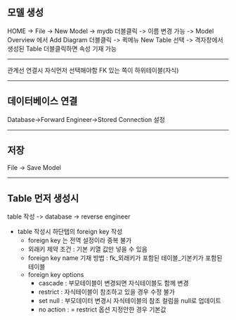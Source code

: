 ## 모델 생성
HOME -> File -> New Model -> mydb 더블클릭 -> 이름 변경 가능
-> Model Overview 에서 Add Diagram 더블클릭 -> 퀵메뉴 New Table 선택
-> 격자창에서 생성된 Table 더블클릭하면 속성 기재 가능

---------------------------------------------------

관계선 연결시 자식먼저 선택해야함
FK 있는 쪽이 하위테이블(자식)

---------------------------------------------------

## 데이터베이스 연결
Database->Forward Engineer->Stored Connection 설정

---------------------------------------------------

## 저장
File -> Save Model

---------------------------------------------------

## Table 먼저 생성시
table 작성 -> database -> reverse engineer

* table 작성시 하단탭의 foreign key 작성
    * foreign key 는 전역 설정이라 중복 불가
    * 외래키 제약 조건 : 기본 키열 값만 넣을 수 있음
    * foreign key name 기재 방법 : fk_외래키가 포함된 테이블_기본키가 포함된 테이블
    * foreign key options
        - cascade : 부모테이블이 변경되면 자식테이블도 함께 변경
        - restrict : 자식테이블이 참조하고 있을 경우 수정 불가
        - set null : 부모데이터 변경시 자식테이블의 참조 컬럼을 null로 업데이트
        - no action : = restrict 옵션 지정안한 경우 기본값
